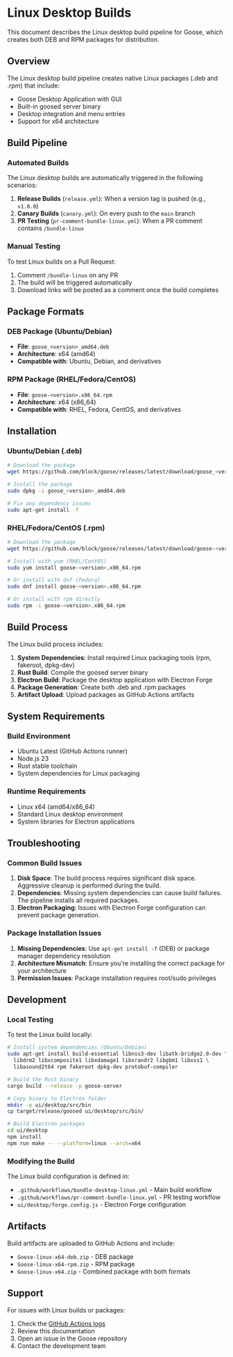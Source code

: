 # Linux Desktop Builds

This document describes the Linux desktop build pipeline for Goose, which creates both DEB and RPM packages for distribution.

## Overview

The Linux desktop build pipeline creates native Linux packages (.deb and .rpm) that include:
- Goose Desktop Application with GUI
- Built-in goosed server binary
- Desktop integration and menu entries
- Support for x64 architecture

## Build Pipeline

### Automated Builds

The Linux desktop builds are automatically triggered in the following scenarios:

1. **Release Builds** (`release.yml`): When a version tag is pushed (e.g., `v1.0.0`)
2. **Canary Builds** (`canary.yml`): On every push to the `main` branch
3. **PR Testing** (`pr-comment-bundle-linux.yml`): When a PR comment contains `/bundle-linux`

### Manual Testing

To test Linux builds on a Pull Request:

1. Comment `/bundle-linux` on any PR
2. The build will be triggered automatically
3. Download links will be posted as a comment once the build completes

## Package Formats

### DEB Package (Ubuntu/Debian)
- **File**: `goose_<version>_amd64.deb`
- **Architecture**: x64 (amd64)
- **Compatible with**: Ubuntu, Debian, and derivatives

### RPM Package (RHEL/Fedora/CentOS)
- **File**: `goose-<version>.x86_64.rpm`
- **Architecture**: x64 (x86_64)
- **Compatible with**: RHEL, Fedora, CentOS, and derivatives

## Installation

### Ubuntu/Debian (.deb)

```bash
# Download the package
wget https://github.com/block/goose/releases/latest/download/goose_<version>_amd64.deb

# Install the package
sudo dpkg -i goose_<version>_amd64.deb

# Fix any dependency issues
sudo apt-get install -f
```

### RHEL/Fedora/CentOS (.rpm)

```bash
# Download the package
wget https://github.com/block/goose/releases/latest/download/goose-<version>.x86_64.rpm

# Install with yum (RHEL/CentOS)
sudo yum install goose-<version>.x86_64.rpm

# Or install with dnf (Fedora)
sudo dnf install goose-<version>.x86_64.rpm

# Or install with rpm directly
sudo rpm -i goose-<version>.x86_64.rpm
```

## Build Process

The Linux build process includes:

1. **System Dependencies**: Install required Linux packaging tools (rpm, fakeroot, dpkg-dev)
2. **Rust Build**: Compile the goosed server binary
3. **Electron Build**: Package the desktop application with Electron Forge
4. **Package Generation**: Create both .deb and .rpm packages
5. **Artifact Upload**: Upload packages as GitHub Actions artifacts

## System Requirements

### Build Environment
- Ubuntu Latest (GitHub Actions runner)
- Node.js 23
- Rust stable toolchain
- System dependencies for Linux packaging

### Runtime Requirements
- Linux x64 (amd64/x86_64)
- Standard Linux desktop environment
- System libraries for Electron applications

## Troubleshooting

### Common Build Issues

1. **Disk Space**: The build process requires significant disk space. Aggressive cleanup is performed during the build.
2. **Dependencies**: Missing system dependencies can cause build failures. The pipeline installs all required packages.
3. **Electron Packaging**: Issues with Electron Forge configuration can prevent package generation.

### Package Installation Issues

1. **Missing Dependencies**: Use `apt-get install -f` (DEB) or package manager dependency resolution
2. **Architecture Mismatch**: Ensure you're installing the correct package for your architecture
3. **Permission Issues**: Package installation requires root/sudo privileges

## Development

### Local Testing

To test the Linux build locally:

```bash
# Install system dependencies (Ubuntu/Debian)
sudo apt-get install build-essential libnss3-dev libatk-bridge2.0-dev \
  libdrm2 libxcomposite1 libxdamage1 libxrandr2 libgbm1 libxss1 \
  libasound2t64 rpm fakeroot dpkg-dev protobuf-compiler

# Build the Rust binary
cargo build --release -p goose-server

# Copy binary to Electron folder
mkdir -p ui/desktop/src/bin
cp target/release/goosed ui/desktop/src/bin/

# Build Electron packages
cd ui/desktop
npm install
npm run make -- --platform=linux --arch=x64
```

### Modifying the Build

The Linux build configuration is defined in:
- `.github/workflows/bundle-desktop-linux.yml` - Main build workflow
- `.github/workflows/pr-comment-bundle-linux.yml` - PR testing workflow
- `ui/desktop/forge.config.js` - Electron Forge configuration

## Artifacts

Build artifacts are uploaded to GitHub Actions and include:
- `Goose-linux-x64-deb.zip` - DEB package
- `Goose-linux-x64-rpm.zip` - RPM package  
- `Goose-linux-x64.zip` - Combined package with both formats

## Support

For issues with Linux builds or packages:
1. Check the [GitHub Actions logs](https://github.com/block/goose/actions)
2. Review this documentation
3. Open an issue in the Goose repository
4. Contact the development team